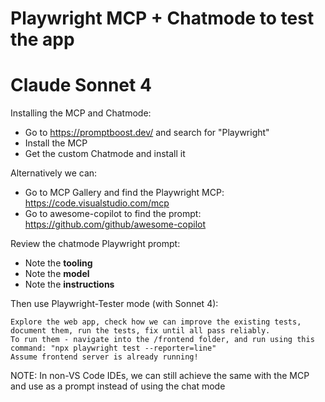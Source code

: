 # Playwright MCP + Chatmode to test the app

# Claude Sonnet 4

Installing the MCP and Chatmode:
- Go to https://promptboost.dev/ and search for "Playwright"
- Install the MCP
- Get the custom Chatmode and install it

Alternatively we can:
- Go to MCP Gallery and find the Playwright MCP:
https://code.visualstudio.com/mcp
- Go to awesome-copilot to find the prompt: https://github.com/github/awesome-copilot


Review the chatmode Playwright prompt:
- Note the **tooling**
- Note the **model**
- Note the **instructions**


Then use Playwright-Tester mode (with Sonnet 4):
```
Explore the web app, check how we can improve the existing tests, document them, run the tests, fix until all pass reliably.
To run them - navigate into the /frontend folder, and run using this command: "npx playwright test --reporter=line"
Assume frontend server is already running!
```

NOTE: In non-VS Code IDEs, we can still achieve the same with the MCP and use as a prompt instead of using the chat mode